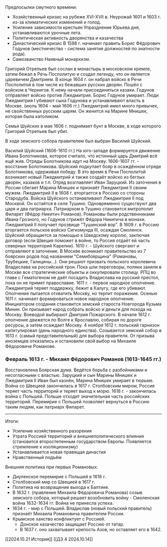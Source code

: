 Предпосылки смутного времени:
- Хозяйственный кризис на рубеже XVI-XVII в. 
	Неурожай 1601 и 1603 г. из-за климатических изменений и голод.
- Усиление зависимости крестьян 
	Упразднение Юрьева дня, устанавливаются урочные лета.
- Политическая активность дворянства и казачества
- Династический кризис
	В 1598 г. начинает править Борис Фёдорович Годунов (местничество - система занятия должностей по знатности рода).
- Самозванство
	Наивный монархизм. 

Григорий Отрепьев был сослан в монастырь в московском кремле, затем бежал в Речь Посполитую и создал легенду, что он является царевичем Дмитрием. 
В конце 1604 г. он набрал войско в Речи Посполитой в том числе из бежавших русских дворян. Пошёл с войском в Чернигов. К нему начали присоединяться казаки. 
Годунов отправляет войско против Лжедмитрия. 
Борис Годунов умирает. 
Люди Лжедмитрия I убивают сына Годунова и устанавливают власть в Москве. (июль 1604 - май 1606 гг.)
Лжедмитрий имел много привычек, не свойственных русским царям.
Он женится на Марине Мнишек, которая была католиком. 

Семья Шуйских в мае 1606 г. поднимает бунт в Москве, в ходе которого Григорий Отрепьев был убит. 

В ходе земского собора правителем был выбран Василий Шуйский. 

Василий Шуйский (1606-1610 гг.)
На юго-западе формируется движение Ивана Болотникова, которое считало, что истинный царь Дмитрий всё ещё жив. Отряды Болотникова идут на Москву. 
1606-1607 гг. - восстание Болотникова. 
Шуйский подкупает бояр в осаждённом отряде Болотникова, одерживая победу. 
В это время в Речи Посполитой возникает новый Лжедмитрий и также создаёт войско из беглых дворян, казаков и т.п. Отряд возглавляет Иван Заруцкий. Из заточения в России сбегает Марина Мнишек и признаёт Лжедмитрия II своим мужем. Лжедмитрий II в 1608 г. вторгается в Россию со стороны Стародуба. Войска Шуйского останавливают Лжедмитрия II под Москвой. Он остаётся в селе Тушино. Одновременно существуют два царя и два патриарха. Патриархом в Тушино становится митрополит Филарет (Фёдор Никитич Романов). Романовы были родственниками Ивана Грозного, но Годунов стрижёт Фёдора Никитича в монахи. 
Лжедмитрий II получает прозвище "Тушинский вор". 
В 1609 г. в Россию вторгается польское войско Сигизмунда III, осаждая Смоленск. Шуйский обращается за помощью к Шведскому королю, заключая договор (если Швеция поможет в войне, то Россия отдаёт ей часть северных территорий Карелии). 
1610 г. - Шуйского свергают и отправляют в заточение. В Москве возникает правительство из 7 боярских родов под названием "Семибоярщина" (Романовы, Трубецкие, Галицины...). 
Они решают призвать польского королевича Владислава на российский трон. Пока шли переговоры, поляки заняли в Москве все стратегические объекты и оккупировали столицу. 
РПЦ во главе с Гематогеном не даёт посадить Владислава на русский престол, пока он не примет православие. 
1611 г. - первое народное ополчение. Лжедмитрий теряет поддержку, бежит в Калугу, где его убивают. 
Ополчение пытается отхватить Москву, но терпит поражение. 
Осенью 1611 г. начинает формироваться новое народное ополчение. Инициатором создания становится земский староста Новгорода Кузьма Минин. Он призывает народ собрать войско и деньги для похода на Москву. Воеводой выбирают Дмитрия Пожарского. В начале 1612 г. ополчение движется по Волге к Ярославлю, собирая по дороге ресурсы, а затем осаждает Москву. 4 ноября 1612 г. польский гарнизон капитулировал (день народного единства). 
Созывается земский собор в 1613 г. (самый представительный) для выбора правителя. От призыва иноземцев отказались и остановили свой выбор на Михаиле Фёдоровиче Романове. 
### Февраль 1613 г. - Михаил Фёдорович Романов (1613-1645 гг.)
 Восстановлена Боярская дума. 
 Ведётся борьба с разбойниками и несогласными с властью. Заруцкий и сын Марины Мнишек и Лжедмитрия II Иван был казнён, Марина Мнишек умирает в тюрьме. 
 Война со Швецией закончилась в 1617 г. Столбовским миром, Россия теряет часть территорий и теряет выход к морю. 
 1618 г. - закончилась война с Польшей. Польше отходит значительная часть российских территорий. 
 Перемирие с Польшей позволяет вернуться в Россию таким людям, как патриарх Филарет. 

---
 Итоги: 
 - Усиление хозяйственного разорения
 - Утрата Россией территорий и внешнеполитического влияния (становится второстепенным государством Европы. Появляется стремление к изоляционизму)
 - Устанавливается новая правящая династия
 - Нравственный подъём

Внешняя политика при первых Романовых: 
 - Диуленское перемирие с Польшей в 1618 г.
 - Столбовский мир со Швецией в 1617 г.
 - Политика на возвращение выхода к Балтике. 
 - В 1632 г. (правление Михаила Фёдоровича Романова) созыв земского собора, который решает возобновить войну - Смоленская война 1632-1634 гг. Война не принесла успеха. 
 - 1634 г. - мир с Польшей. Владислав (новый польский правитель) признаёт Михаила Романовича правителем России.
 - Крымское ханство конфликтует с Россией. 
	 - Донское казачество защищает Россию от татар. 
	 - В 1637 г. оно захватывает крепость Азов, но оставляет его в 1642.  

[[2024.10.21 История]]
[[ДЗ 4 2024.10.14]]